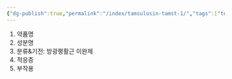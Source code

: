 ```yaml
---
{"dg-publish":true,"permalink":"/index/tamsulosin-tamst-1/","tags":["template"],"created":"2025-09-23T22:05:14.000+09:00","updated":"2025-09-30T15:53:07.373+09:00"}
---
```


1. 약품명
2. 성분명
3. 분류&기전: 방광평활근 이완제 
4. 적응증
5. 부작용